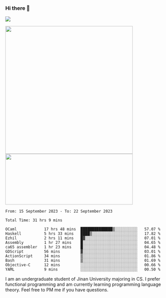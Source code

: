 ### Hi there 👋

<!--
**pe200012/pe200012** is a ✨ _special_ ✨ repository because its `README.md` (this file) appears on your GitHub profile.

Here are some ideas to get you started:

- 🔭 I’m currently working on ...
- 🌱 I’m currently learning ...
- 👯 I’m looking to collaborate on ...
- 🤔 I’m looking for help with ...
- 💬 Ask me about ...
- 📫 How to reach me: ...
- 😄 Pronouns: ...
- ⚡ Fun fact: ...
-->
![](https://www.codewars.com/users/pe200012/badges/large)
<p>
    <img width="400em" src="https://github-readme-stats-git-masterrstaa-rickstaa.vercel.app/api?username=pe200012&show_icons=true&icon_color=f44336&title_color=757de8&rank_icon=github">
    <img width="400em" height="159em" src="https://github-readme-stats-git-masterrstaa-rickstaa.vercel.app/api/top-langs/?username=pe200012&hide=html,cmake,css&title_color=757de8&layout=compact">
</p>

<!--START_SECTION:waka-->

```all_time
From: 15 September 2023 - To: 22 September 2023

Total Time: 31 hrs 9 mins

OCaml            17 hrs 48 mins  ██████████████▒░░░░░░░░░░   57.07 %
Haskell          5 hrs 33 mins   ████▒░░░░░░░░░░░░░░░░░░░░   17.82 %
Ezhil            2 hrs 11 mins   █▓░░░░░░░░░░░░░░░░░░░░░░░   07.01 %
Assembly         1 hr 27 mins    █░░░░░░░░░░░░░░░░░░░░░░░░   04.65 %
ca65 assembler   1 hr 23 mins    █░░░░░░░░░░░░░░░░░░░░░░░░   04.48 %
GDScript         56 mins         ▓░░░░░░░░░░░░░░░░░░░░░░░░   03.01 %
ActionScript     34 mins         ▒░░░░░░░░░░░░░░░░░░░░░░░░   01.86 %
Bash             31 mins         ▒░░░░░░░░░░░░░░░░░░░░░░░░   01.69 %
Objective-C      12 mins         ░░░░░░░░░░░░░░░░░░░░░░░░░   00.66 %
YAML             9 mins          ░░░░░░░░░░░░░░░░░░░░░░░░░   00.50 %
```

<!--END_SECTION:waka-->

I am an undergraduate student of Jinan University majoring in CS. I prefer functional programming and am currently learning programming language theory. Feel free to PM me if you have questions.

